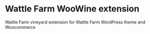 # Wattle Farm WooWine extension

Wattle Farm vineyard extension for Wattle Farm WordPress theme and Woocommerce
